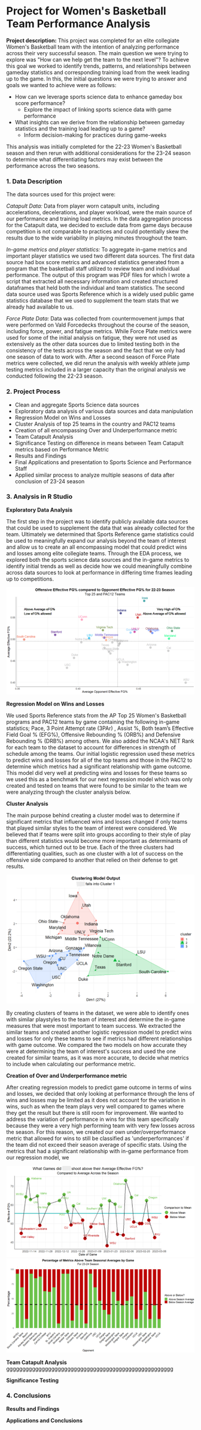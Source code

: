 # Project for Women's Basketball Team Performance Analysis

**Project description:** This project was completed for an elite collegiate Women's Basketball team with the intention of analyzing performance across their very successful season. The main question we were trying to explore was "How can we help get the team to the next level"? To achieve this goal we worked to identify trends, patterns, and relationships between gameday statistics and corresponding training load from the week leading up to the game. In this, the initial questions we were trying to answer and goals we wanted to achieve were as follows:
* How can we leverage sports science data to enhance gameday box score performance?
  * Explore the impact of linking sports science data with game performance
* What insights can we derive from the relationship between gameday statistics and the training load leading up to a game?
  * Inform decision-making for practices during game-weeks

This analysis was initially completed for the 22-23 Women's Basketball season and then rerun with additional considerations for the 23-24 season to determine what differentiating factors may exist between the performance across the two seasons.

### 1. Data Description

The data sources used for this project were:

*Catapult Data:* Data from player worn catapult units, including accelerations, decelerations, and player workload, were the main source of our performance and training load metrics. In the data aggregation process for the Catapult data, we decided to exclude data from game days because competition is not comparable to practices and could potentially skew the results due to the wide variability in playing minutes throughout the team.

*In-game metrics and player statistics:* To aggregate in-game metrics and important player statistics we used two different data sources. The first data source had box score metrics and advanced statistics generated from a program that the basketball staff utilized to review team and individual performance. The output of this program was PDF files for which I wrote a script that extracted all necessary information and created structured dataframes that held both the individual and team statistics. The second data source used was Sports Reference which is a widely used public game statistics database that we used to supplement the team stats that we already had available to us.

*Force Plate Data:* Data was collected from countermovement jumps that were performed on Vald Forcedecks throughout the course of the season, including force, power, and fatigue metrics. While Force Plate metrics were used for some of the initial analysis on fatigue, they were not used as extensively as the other data sources due to limited testing both in the consistency of the tests across the season and the fact that we only had one season of data to work with. After a second season of Force Plate metrics were collected, we did rerun the analysis with weekly athlete jump testing metrics included in a larger capacity than the original analysis we conducted following the 22-23 season.

### 2. Project Process

* Clean and aggregate Sports Science data sources
* Exploratory data analysis of various data sources and data manipulation
* Regression Model on Wins and Losses
* Cluster Analysis of top 25 teams in the country and PAC12 teams
* Creation of all encompassing Over and Underperformance metric
* Team Catapult Analysis
* Significance Testing on difference in means between Team Catapult metrics based on Performance Metric
* Results and Findings
* Final Applications and presentation to Sports Science and Performance Staff
* Applied similar process to analyze multiple seasons of data after conclusion of 23-24 season

### 3. Analysis in R Studio

**Exploratory Data Analysis**

The first step in the project was to identify publicly available data sources that could be used to supplement the data that was already collected for the team. Ultimately we determined that Sports Reference game statistics could be used to meaningfully expand our analysis beyond the team of interest and allow us to create an all encompassing model that could predict wins and losses among elite collegiate teams. Through the EDA process, we explored both the sports science data sources and the in-game metrics to identify initial trends as well as decide how we could meaningfully combine across data sources to look at performance in differing time frames leading up to competitions.

<center><img src="wbb_images/Initial_Viz_WBB.png"/></center>

**Regression Model on Wins and Losses**

We used Sports Reference stats from the AP Top 25 Women's Basketball programs and PAC12 teams by game containing the following in-game statistics; Pace, 3 Point Attempt rate (3PAr) , Assist %, Both team’s Effective Field Goal % (EFG%), Offensive Rebounding % (ORB%) and Defensive Rebounding % (DRB%) among others. We also added the NCAA's NET Rank for each team to the dataset to account for differences in strength of schedule among the teams. Our initial logistic regression used these metrics to predict wins and losses for all of the top teams and those in the PAC12 to determine which metrics had a significant relationship with game outcome. This model did very well at predicting wins and losses for these teams so we used this as a benchmark for our next regression model which was only created and tested on teams that were found to be similar to the team we were analyzing through the cluster analysis below.

**Cluster Analysis**

The main purpose behind creating a cluster model was to determine if significant metrics that influenced wins and losses changed if only teams that played similar styles to the team of interest were considered. We believed that if teams were split into groups according to their style of play than different statistics would become more important as determinants of success, which turned out to be true. Each of the three clusters had differentiating qualities, such as one cluster with a lot of success on the offensive side compared to another that relied on their defense to get results. 

<center><img src="wbb_images/cluster_viz_final.png"/></center>

By creating clusters of teams in the dataset, we were able to identify ones with similar playstyles to the team of interest and determine the in-game measures that were most important to team success. We extracted the similar teams and created another logistic regression model to predict wins and losses for only these teams to see if metrics had different relationships with game outcome. We compared the two models on how accurate they were at determining the team of interest's success and used the one created for similar teams, as it was more accurate, to decide what metrics to include when calculating our performance metric.

**Creation of Over and Underperformance metric**

After creating regression models to predict game outcome in terms of wins and losses, we decided that only looking at performance through the lens of wins and losses may be limited as it does not account for the variation in wins, such as when the team plays very well compared to games where they get the result but there is still room for improvement. We wanted to address the variation of performance in wins for this team specifically because they were a very high performing team with very few losses across the season. For this reason, we created our own under/overperformance metric that allowed for wins to still be classified as 'underperformances' if the team did not exceed their season average of specific stats. Using the metrics that had a significant relationship with in-game performance from our regression model, we 

<center><img src="wbb_images/EFGperc_viz.png"/></center>
<center><img src="wbb_images/Performance_metric_viz.png"/></center>

**Team Catapult Analysis**
gggggggggggggggggggggggggggggggggggggggggggggggggggg

**Significance Testing**

### 4. Conclusions

**Results and Findings**

**Applications and Conclusions**

